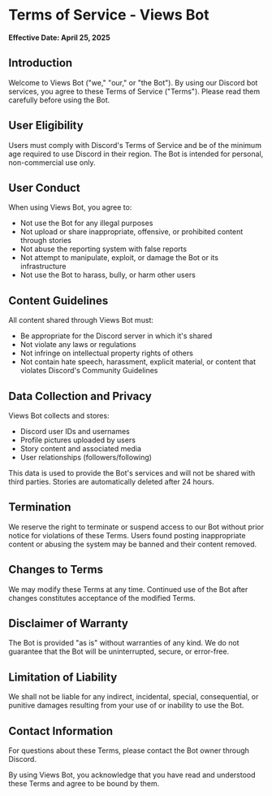 # Terms of Service - Views Bot

**Effective Date: April 25, 2025**

## Introduction

Welcome to Views Bot ("we," "our," or "the Bot"). By using our Discord bot services, you agree to these Terms of Service ("Terms"). Please read them carefully before using the Bot.

## User Eligibility

Users must comply with Discord's Terms of Service and be of the minimum age required to use Discord in their region. The Bot is intended for personal, non-commercial use only.

## User Conduct

When using Views Bot, you agree to:
- Not use the Bot for any illegal purposes
- Not upload or share inappropriate, offensive, or prohibited content through stories
- Not abuse the reporting system with false reports
- Not attempt to manipulate, exploit, or damage the Bot or its infrastructure
- Not use the Bot to harass, bully, or harm other users

## Content Guidelines

All content shared through Views Bot must:
- Be appropriate for the Discord server in which it's shared
- Not violate any laws or regulations
- Not infringe on intellectual property rights of others
- Not contain hate speech, harassment, explicit material, or content that violates Discord's Community Guidelines

## Data Collection and Privacy

Views Bot collects and stores:
- Discord user IDs and usernames
- Profile pictures uploaded by users
- Story content and associated media
- User relationships (followers/following)

This data is used to provide the Bot's services and will not be shared with third parties. Stories are automatically deleted after 24 hours.

## Termination

We reserve the right to terminate or suspend access to our Bot without prior notice for violations of these Terms. Users found posting inappropriate content or abusing the system may be banned and their content removed.

## Changes to Terms

We may modify these Terms at any time. Continued use of the Bot after changes constitutes acceptance of the modified Terms.

## Disclaimer of Warranty

The Bot is provided "as is" without warranties of any kind. We do not guarantee that the Bot will be uninterrupted, secure, or error-free.

## Limitation of Liability

We shall not be liable for any indirect, incidental, special, consequential, or punitive damages resulting from your use of or inability to use the Bot.

## Contact Information

For questions about these Terms, please contact the Bot owner through Discord.

By using Views Bot, you acknowledge that you have read and understood these Terms and agree to be bound by them.

